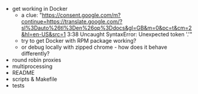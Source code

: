 * get working in Docker
    - a clue: "https://consent.google.com/m?continue=https://translate.google.com/?sl%3Dauto%26tl%3Den%26op%3Ddocs&gl=GB&m=0&pc=t&cm=2&hl=en-US&src=1 3:38 Uncaught SyntaxError: Unexpected token '.'"
    - try to get Docker with RPM package working?
    - or debug locally with zipped chrome - how does it behave differently?
* round robin proxies
* multiprocessing
* README
* scripts & Makefile
* tests
